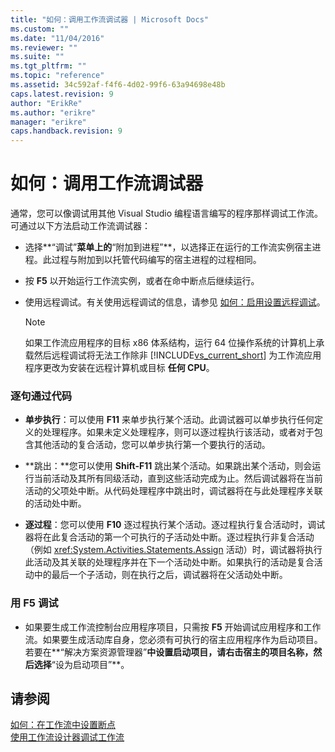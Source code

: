 ```yaml
---
title: "如何：调用工作流调试器 | Microsoft Docs"
ms.custom: ""
ms.date: "11/04/2016"
ms.reviewer: ""
ms.suite: ""
ms.tgt_pltfrm: ""
ms.topic: "reference"
ms.assetid: 34c592af-f4f6-4d02-99f6-63a94698e48b
caps.latest.revision: 9
author: "ErikRe"
ms.author: "erikre"
manager: "erikre"
caps.handback.revision: 9
---
```

# 如何：调用工作流调试器
通常，您可以像调试用其他 Visual Studio 编程语言编写的程序那样调试工作流。可通过以下方法启动工作流调试器：  
  
-   选择**“调试”**菜单上的**“附加到进程”**，以选择正在运行的工作流实例宿主进程。此过程与附加到以托管代码编写的宿主进程的过程相同。  
  
-   按 **F5** 以开始运行工作流实例，或者在命中断点后继续运行。  
  
-   使用远程调试。有关使用远程调试的信息，请参见 [如何：启用设置远程调试](http://go.microsoft.com/fwlink/?LinkId=196257)。  
  
    > [!NOTE]
    >  如果工作流应用程序的目标 x86 体系结构，运行 64 位操作系统的计算机上承载然后远程调试将无法工作除非 [!INCLUDE[vs_current_short](../code-quality/includes/vs_current_short_md.md)] 为工作流应用程序更改为安装在远程计算机或目标 **任何 CPU**。  
  
### 逐句通过代码  
  
-   **单步执行**：可以使用 **F11** 来单步执行某个活动。此调试器可以单步执行任何定义的处理程序。如果未定义处理程序，则可以逐过程执行该活动，或者对于包含其他活动的复合活动，您可以单步执行第一个要执行的活动。  
  
-   **跳出：**您可以使用 **Shift\-F11** 跳出某个活动。如果跳出某个活动，则会运行当前活动及其所有同级活动，直到这些活动完成为止。然后调试器将在当前活动的父项处中断。从代码处理程序中跳出时，调试器将在与此处理程序关联的活动处中断。  
  
-   **逐过程**：您可以使用 **F10** 逐过程执行某个活动。逐过程执行复合活动时，调试器将在此复合活动的第一个可执行的子活动处中断。逐过程执行非复合活动（例如 <xref:System.Activities.Statements.Assign> 活动）时，调试器将执行此活动及其关联的处理程序并在下一个活动处中断。如果执行的活动是复合活动中的最后一个子活动，则在执行之后，调试器将在父活动处中断。  
  
### 用 F5 调试  
  
-   如果要生成工作流控制台应用程序项目，只需按 **F5** 开始调试应用程序和工作流。如果要生成活动库自身，您必须有可执行的宿主应用程序作为启动项目。若要在**“解决方案资源管理器”**中设置启动项目，请右击宿主的项目名称，然后选择**“设为启动项目”**。  
  
## 请参阅  
 [如何：在工作流中设置断点](../Topic/How%20to:%20Set%20Breakpoints%20in%20Workflows.md)   
 [使用工作流设计器调试工作流](../workflow-designer/debugging-workflows-with-the-workflow-designer.md)